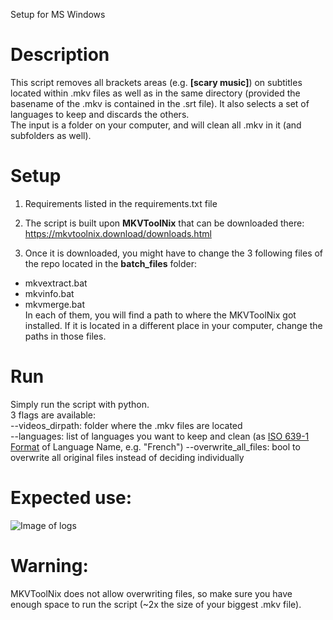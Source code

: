 Setup for MS Windows

# Description
This script removes all brackets areas (e.g. **[scary music]**) on subtitles located within .mkv files as well as in the same directory (provided the basename of the .mkv is contained in the .srt file). It also selects a set of languages to keep and discards the others.</br>
The input is a folder on your computer, and will clean all .mkv in it (and subfolders as well).
# Setup
1. Requirements listed in the requirements.txt file 

2. The script is built upon **MKVToolNix** that can be downloaded there: 
https://mkvtoolnix.download/downloads.html

3. Once it is downloaded, you might have to change the 3 following files of the repo located in the **batch_files** folder:
- mkvextract.bat
- mkvinfo.bat
- mkvmerge.bat<br/>
In each of them, you will find a path to where the MKVToolNix got installed. If it is located in a different place in your computer, change the paths in those files.
# Run
Simply run the script with python.<br/>3 flags are available:<br/>
--videos_dirpath: folder where the .mkv files are located<br/>
--languages: list of languages you want to keep and clean (as [ISO 639-1 Format](https://en.wikipedia.org/wiki/List_of_ISO_639-1_codes) of Language Name, e.g. "French")
--overwrite_all_files: bool to overwrite all original files instead of deciding individually

# Expected use:
![Image of logs](https://i.ibb.co/HP6rQpx/logs.png)


# Warning:
MKVToolNix does not allow overwriting files, so make sure you have enough space to run the script (~2x the size of your biggest .mkv file).
